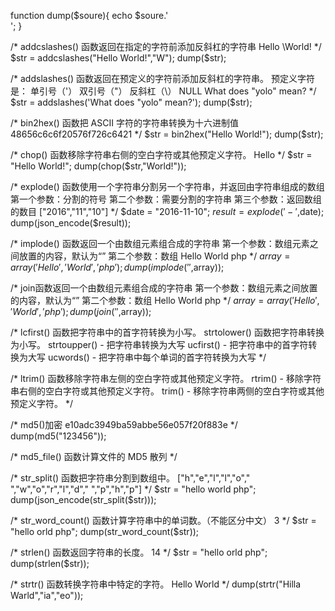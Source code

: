 
function dump($soure){
	echo $soure.'<br/>';
}

/*
addcslashes() 函数返回在指定的字符前添加反斜杠的字符串
Hello \World!
 */
$str = addcslashes("Hello World!","W");
dump($str); 


/*
addslashes() 函数返回在预定义的字符前添加反斜杠的字符串。
预定义字符是：
单引号（'）
双引号（"）
反斜杠（\）
NULL
What does \"yolo\" mean?
 */
$str = addslashes('What does "yolo" mean?');
dump($str);


/*
bin2hex() 函数把 ASCII 字符的字符串转换为十六进制值
48656c6c6f20576f726c6421
 */
$str = bin2hex("Hello World!");
dump($str); 


/*
chop() 函数移除字符串右侧的空白字符或其他预定义字符。
Hello
 */
$str = "Hello World!";
 dump(chop($str,"World!"));


 /*
 explode() 函数使用一个字符串分割另一个字符串，并返回由字符串组成的数组
 第一个参数：分割的符号
 第二个参数：需要分割的字符串
 第三个参数：返回数组的数目
 ["2016","11","10"]
  */
 $date = "2016-11-10";
 $result = explode('-',$date);
 dump(json_encode($result));


 /*
 implode() 函数返回一个由数组元素组合成的字符串
 第一个参数：数组元素之间放置的内容，默认为“”
 第二个参数：数组
 Hello World php
  */
 $array = array('Hello','World','php');
dump(implode(' ',$array));


/*
join函数返回一个由数组元素组合成的字符串
第一个参数：数组元素之间放置的内容，默认为“”
第二个参数：数组
Hello World php
 */
 $array = array('Hello','World','php');
dump(join(' ',$array));

/*
lcfirst() 函数把字符串中的首字符转换为小写。
strtolower() 函数把字符串转换为小写。
strtoupper() - 把字符串转换为大写
ucfirst() - 把字符串中的首字符转换为大写
ucwords() - 把字符串中每个单词的首字符转换为大写
 */


/*
ltrim() 函数移除字符串左侧的空白字符或其他预定义字符。
rtrim() - 移除字符串右侧的空白字符或其他预定义字符。
trim() - 移除字符串两侧的空白字符或其他预定义字符。
 */


/*
md5()加密
e10adc3949ba59abbe56e057f20f883e
 */
dump(md5("123456"));

/*
md5_file() 函数计算文件的 MD5 散列
 */

/*
str_split() 函数把字符串分割到数组中。
["h","e","l","l","o"," ","w","o","r","l","d"," ","p","h","p"]
 */
$str = "hello world php";
dump(json_encode(str_split($str)));


/*
str_word_count() 函数计算字符串中的单词数。（不能区分中文）
3
 */
$str = "hello orld php";
dump(str_word_count($str));


/*
strlen() 函数返回字符串的长度。
14
 */
$str = "hello orld php";
dump(strlen($str));


/*
strtr() 函数转换字符串中特定的字符。
Hello World
 */
dump(strtr("Hilla Warld","ia","eo"));
